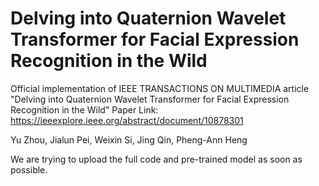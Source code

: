# Delving into Quaternion Wavelet Transformer for Facial Expression Recognition in the Wild
Official implementation of IEEE TRANSACTIONS ON MULTIMEDIA article "Delving into Quaternion Wavelet Transformer for Facial Expression Recognition in the Wild"
Paper Link: https://ieeexplore.ieee.org/abstract/document/10878301



Yu Zhou, Jialun Pei, Weixin Si, Jing Qin, Pheng-Ann Heng



We are trying to upload the full code and pre-trained model as soon as possible.
